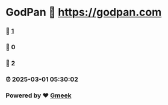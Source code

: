 # GodPan :link: https://godpan.com 
### :page_facing_up: [1](https://godpan.com/tag.html) 
### :speech_balloon: 0 
### :hibiscus: 2 
### :alarm_clock: 2025-03-01 05:30:02 
### Powered by :heart: [Gmeek](https://github.com/Meekdai/Gmeek)
